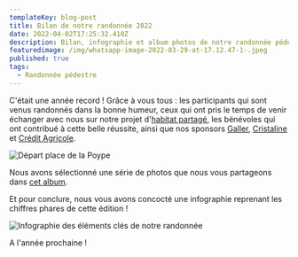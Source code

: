 ```yaml
---
templateKey: blog-post
title: Bilan de notre randonnée 2022
date: 2022-04-02T17:25:32.410Z
description: Bilan, infographie et album photos de notre randonnée pédestre 2022 !
featuredimage: /img/whatsapp-image-2022-03-29-at-17.12.47-1-.jpeg
published: true
tags:
  - Randonnée pédestre
---
```

C'était une année record ! Grâce à vous tous : les participants qui sont venus randonnés dans la bonne humeur, ceux qui ont pris le temps de venir échanger avec nous sur notre projet d'[habitat partagé](/habitat-partage), les bénévoles qui ont contribué à cette belle réussite, ainsi que nos sponsors [Galler](https://www.galler.com/fr/), [Cristaline](https://www.moneaucristaline.fr/) et [Crédit Agricole](https://www.credit-agricole.fr/particulier/agence/centre-est/neuville-sur-saone-1651.html).

![Départ place de la Poype](/img/whatsapp-image-2022-03-29-at-17.12.47-1-.jpeg "Départ place de la Poype")

Nous avons sélectionné une série de photos que nous vous partageons dans [cet album](https://www.facebook.com/media/set/?vanity=associationamelielavie&set=a.3193340710951686).

Et pour conclure, nous vous avons concocté une infographie reprenant les chiffres phares de cette édition !

![Infographie des éléments clés de notre randonnée ](/img/stats-rando-2022.jpg "Infographie des éléments clés de notre randonnée")

A l'année prochaine !